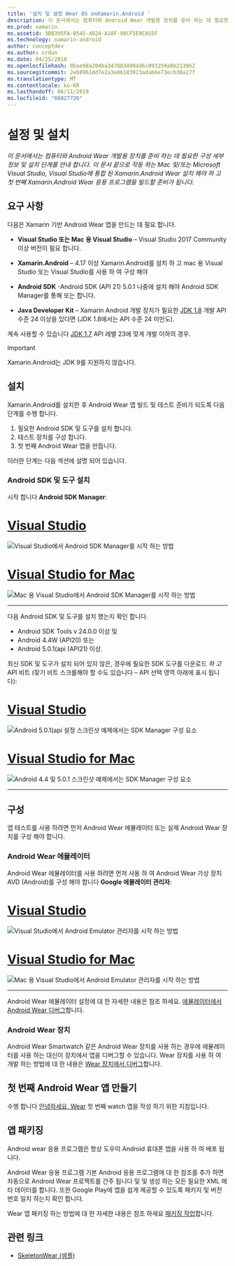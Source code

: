 ```yaml
---
title: '설치 및 설정 Wear OS onXamarin.Android '
description: 이 문서에서는 컴퓨터와 Android Wear 개발용 장치를 준비 하는 데 필요한 구성 세부 정보 및 설치 단계를 안내 합니다. 이 문서 끝으로 작동 하는 Mac 및/또는 Microsoft Visual Studio, Visual Studio에 통합 된 Xamarin.Android Wear 설치 해야 하 고 첫 번째 Xamarin.Android Wear 응용 프로그램을 빌드할 준비가 됩니다.
ms.prod: xamarin
ms.assetid: 3BB395FA-0545-4024-A18F-98CF5E9CA55F
ms.technology: xamarin-android
author: conceptdev
ms.author: crdun
ms.date: 04/25/2018
ms.openlocfilehash: 0bae98a204ba3478834894d6c093259a8b2139b2
ms.sourcegitcommit: 2eb8961dd7e2a3e06183923adab6e73ecb38a17f
ms.translationtype: MT
ms.contentlocale: ko-KR
ms.lasthandoff: 06/11/2019
ms.locfileid: "66827726"
---
```

# <a name="setup-and-installation"></a>설정 및 설치

_이 문서에서는 컴퓨터와 Android Wear 개발용 장치를 준비 하는 데 필요한 구성 세부 정보 및 설치 단계를 안내 합니다. 이 문서 끝으로 작동 하는 Mac 및/또는 Microsoft Visual Studio, Visual Studio에 통합 된 Xamarin.Android Wear 설치 해야 하 고 첫 번째 Xamarin.Android Wear 응용 프로그램을 빌드할 준비가 됩니다._

## <a name="requirements"></a>요구 사항

다음은 Xamarin 기반 Android Wear 앱을 만드는 데 필요 합니다.

-   **Visual Studio 또는 Mac 용 Visual Studio** &ndash; Visual Studio 2017 Community 이상 버전이 필요 합니다.

-   **Xamarin.Android** &ndash; 4.17 이상 Xamarin.Android를 설치 하 고 mac 용 Visual Studio 또는 Visual Studio를 사용 하 여 구성 해야

-   **Android SDK** -Android SDK (API 21) 5.0.1 나중에 설치 해야 Android SDK Manager를 통해 또는 합니다.

-   **Java Developer Kit** &ndash; Xamarin Android 개발 장치가 필요한 [JDK 1.8](https://www.oracle.com/technetwork/java/javase/downloads/jdk8-downloads-2133151.html) 개발 API 수준 24 이상을 있다면 (JDK 1.8에서는 API 수준 24 미만도).

계속 사용할 수 있습니다 [JDK 1.7](https://www.oracle.com/technetwork/java/javase/downloads/jdk7-downloads-1880260.html) API 레벨 23에 맞게 개발 이하의 경우.

> [!IMPORTANT]
> Xamarin.Android는 JDK 9를 지원하지 않습니다.

## <a name="installation"></a>설치

Xamarin.Android를 설치한 후 Android Wear 앱 빌드 및 테스트 준비가 되도록 다음 단계를 수행 합니다. 

1.  필요한 Android SDK 및 도구를 설치 합니다.
2.  테스트 장치를 구성 합니다.
3.  첫 번째 Android Wear 앱을 만듭니다.

이러한 단계는 다음 섹션에 설명 되어 있습니다.


### <a name="install-android-sdk-and-tools"></a>Android SDK 및 도구 설치 

시작 합니다 **Android SDK Manager**: 

# <a name="visual-studiotabwindows"></a>[Visual Studio](#tab/windows)

![Visual Studio에서 Android SDK Manager를 시작 하는 방법](installation-images/vs/sdk-menu.png)

# <a name="visual-studio-for-mactabmacos"></a>[Visual Studio for Mac](#tab/macos)

![Mac 용 Visual Studio에서 Android SDK Manager를 시작 하는 방법](installation-images/xs/sdk-menu.png)

-----


다음 Android SDK 및 도구를 설치 했는지 확인 합니다.

* Android SDK Tools v 24.0.0 이상 및
* Android 4.4W (API20) 또는
* Android 5.0.1(api (API21) 이상.

최신 SDK 및 도구가 설치 되어 있지 않은, 경우에 필요한 SDK 도구를 다운로드 *하 고* API 비트 (찾기 비트 스크롤해야 할 수도 있습니다 &ndash; API 선택 영역 아래에 표시 됩니다): 

# <a name="visual-studiotabwindows"></a>[Visual Studio](#tab/windows)

![Android 5.0.1(api 설정 스크린샷 예제에서는 SDK Manager 구성 요소](installation-images/vs/sdk-select.png)

# <a name="visual-studio-for-mactabmacos"></a>[Visual Studio for Mac](#tab/macos)

![Android 4.4 및 5.0.1 스크린샷 예제에서는 SDK Manager 구성 요소](installation-images/xs/sdk-select.png)

-----


## <a name="configuration"></a>구성

앱 테스트를 사용 하려면 먼저 Android Wear 에뮬레이터 또는 실제 Android Wear 장치를 구성 해야 합니다. 


### <a name="android-wear-emulator"></a>Android Wear 에뮬레이터

Android Wear 에뮬레이터를 사용 하려면 먼저 사용 하 여 Android Wear 가상 장치 AVD (Android)를 구성 해야 합니다 **Google 에뮬레이터 관리자**:

# <a name="visual-studiotabwindows"></a>[Visual Studio](#tab/windows)

![Visual Studio에서 Android Emulator 관리자를 시작 하는 방법](installation-images/vs/emulator-menu.png)

# <a name="visual-studio-for-mactabmacos"></a>[Visual Studio for Mac](#tab/macos)

![Mac 용 Visual Studio에서 Android Emulator 관리자를 시작 하는 방법](installation-images/xs/emulator-menu.png)

-----

Android Wear 에뮬레이터 설정에 대 한 자세한 내용은 참조 하세요. [에뮬레이터에서 Android Wear 디버그](~/android/wear/deploy-test/debug-on-emulator.md)합니다.


### <a name="android-wear-device"></a>Android Wear 장치

Android Wear Smartwatch 같은 Android Wear 장치를 사용 하는 경우에 에뮬레이터를 사용 하는 대신이 장치에서 앱을 디버그할 수 있습니다. Wear 장치를 사용 하 여 개발 하는 방법에 대 한 내용은 [Wear 장치에서 디버그](~/android/wear/deploy-test/debug-on-device.md)합니다.


## <a name="create-your-first-android-wear-app"></a>첫 번째 Android Wear 앱 만들기

수행 합니다 [안녕하세요, Wear](~/android/wear/get-started/hello-wear.md) 첫 번째 watch 앱을 작성 하기 위한 지침입니다.


## <a name="packaging-your-app"></a>앱 패키징

Android wear 응용 프로그램은 항상 도우미 Android 휴대폰 앱을 사용 하 여 배포 됩니다. 

Android Wear 응용 프로그램 기본 Android 응용 프로그램에 대 한 참조를 추가 하면 자동으로 Android Wear 프로젝트를 간주 됩니다 및 및 생성 하는 모든 필요한 XML 메타 데이터를 합니다. 또한 Google Play에 앱을 쉽게 제공할 수 있도록 패키지 및 버전 번호 일치 하는지 확인 합니다. 

Wear 앱 패키징 하는 방법에 대 한 자세한 내용은 참조 하세요 [패키징 작업](~/android/wear/deploy-test/packaging.md)합니다.


## <a name="related-links"></a>관련 링크

- [SkeletonWear (샘플)](https://developer.xamarin.com/samples/monodroid/wear/SkeletonWear/)
